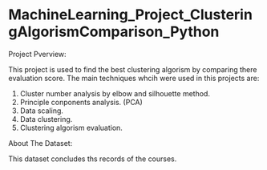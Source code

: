 # MachineLearning_Project_ClusteringAlgorismComparison_Python

Project Pverview:

This project is used to find the best clustering algorism by comparing there evaluation score. The main techniques whcih were used in this projects are:

1. Cluster number analysis by elbow and silhouette method.
2. Principle conponents analysis. (PCA)
3. Data scaling.
4. Data clustering.
5. Clustering algorism evaluation.

About The Dataset:

This dataset concludes ths records of the courses.
